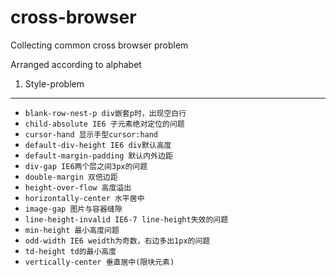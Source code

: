 cross-browser
============

Collecting common cross browser problem


Arranged according to alphabet
1. Style-problem
--------------------------------
- `blank-row-nest-p div嵌套p时，出现空白行`
- `child-absolute IE6 子元素绝对定位的问题`
- `cursor-hand 显示手型cursor:hand`
- `default-div-height IE6 div默认高度`
- `default-margin-padding 默认内外边距`
- `div-gap IE6两个层之间3px的问题`
- `double-margin 双倍边距`
- `height-over-flow 高度溢出`
- `horizontally-center 水平居中`
- `image-gap 图片与容器缝隙`
- `line-height-invalid IE6-7 line-height失效的问题`
- `min-height 最小高度问题`
- `odd-width IE6 weidth为奇数，右边多出1px的问题`
- `td-height td的最小高度`
- `vertically-center 垂直居中(限块元素)`